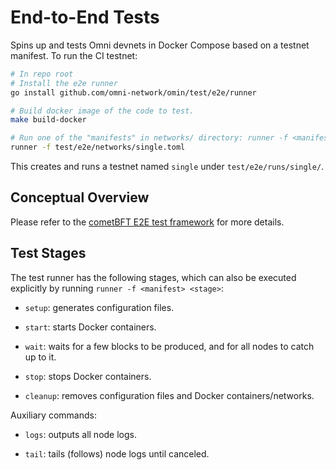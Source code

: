 # End-to-End Tests

Spins up and tests Omni devnets in Docker Compose based on a testnet manifest. To run the CI testnet:

```sh
# In repo root
# Install the e2e runner
go install github.com/omni-network/omin/test/e2e/runner

# Build docker image of the code to test.
make build-docker

# Run one of the "manifests" in networks/ directory: runner -f <manifest>
runner -f test/e2e/networks/single.toml
```

This creates and runs a testnet named `single` under `test/e2e/runs/single/`.

## Conceptual Overview

Please refer to the [cometBFT E2E test framework](https://github.com/cometbft/cometbft/tree/main/test/e2e) for more details.

## Test Stages

The test runner has the following stages, which can also be executed explicitly by running `runner -f <manifest> <stage>`:

* `setup`: generates configuration files.

* `start`: starts Docker containers.

* `wait`: waits for a few blocks to be produced, and for all nodes to catch up to it.

* `stop`: stops Docker containers.

* `cleanup`: removes configuration files and Docker containers/networks.

Auxiliary commands:

* `logs`: outputs all node logs.

* `tail`: tails (follows) node logs until canceled.
